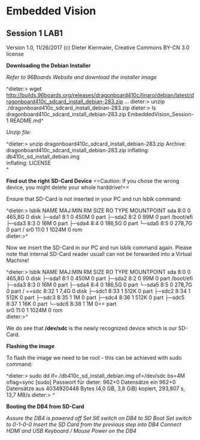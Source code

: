 # Embedded Vision
## Session 1 LAB1
Version 1.0, 11/26/2017
(c) Dieter Kiermaier, Creative Commons BY-CN 3.0 license

**Downloading the Debian Installer**

*Refer to 96Boards Website and download the installer image*

^dieter:> wget http://builds.96boards.org/releases/dragonboard410c/linaro/debian/latest/dragonboard410c_sdcard_install_debian-283.zip
…
dieter:> unzip ./dragonboard410c_sdcard_install_debian-283.zip
dieter:> ls
dragonboard410c_sdcard_install_debian-283.zip  EmbeddedVision_Session-1  README.md^

*Unzip file:*


^dieter:> unzip dragonboard410c_sdcard_install_debian-283.zip 
Archive:  dragonboard410c_sdcard_install_debian-283.zip
  inflating: db410c_sd_install_debian.img  
  inflating: LICENSE                 
^

**Find out the right SD-Card Device**
==Caution: If you chose the wrong device, you might delete your whole harddrive!==

Ensure that SD-Card is not inserted in your PC and run lsblk command:

^dieter:> lsblk
NAME   MAJ:MIN RM   SIZE RO TYPE MOUNTPOINT
sda      8:0    0 465,8G  0 disk 
├─sda1   8:1    0   450M  0 part 
├─sda2   8:2    0    99M  0 part /boot/efi
├─sda3   8:3    0    16M  0 part 
├─sda4   8:4    0 186,5G  0 part 
└─sda5   8:5    0 278,7G  0 part /
sr0     11:0    1  1024M  0 rom  
dieter:>^

Now we insert the SD-Card in our PC and run lsblk command again.
Please note that internal SD-Card reader usuall can not be forwarded into a Virtual Machine!

^dieter:> lsblk
NAME   MAJ:MIN RM   SIZE RO TYPE MOUNTPOINT
sda      8:0    0 465,8G  0 disk 
├─sda1   8:1    0   450M  0 part 
├─sda2   8:2    0    99M  0 part /boot/efi
├─sda3   8:3    0    16M  0 part 
├─sda4   8:4    0 186,5G  0 part 
└─sda5   8:5    0 278,7G  0 part /
==sdc      8:32   1   7,4G  0 disk 
├─sdc1   8:33   1   512K  0 part 
├─sdc2   8:34   1   512K  0 part 
├─sdc3   8:35   1     1M  0 part 
├─sdc4   8:36   1   512K  0 part 
├─sdc5   8:37   1    16K  0 part 
└─sdc6   8:38   1     1M  0== part                                                                                                                                                
sr0     11:0    1  1024M  0 rom                                                                                                                                                 
dieter:>^

We do see that **/dev/sdc** is the newly recognized device which is our SD-Card.

**Flashing the image**

To flash the image we need to be root - this can be achieved with sudo command:

^dieter:> sudo dd if=./db410c_sd_install_debian.img of=/dev/sdc bs=4M oflag=sync
[sudo] Passwort für dieter: 
962+0 Datensätze ein
962+0 Datensätze aus
4034920448 Bytes (4,0 GB, 3,8 GiB) kopiert, 293,807 s, 13,7 MB/s
dieter:>
^

**Booting the DB4 from SD-Card**

*Assure the DB4 is powered off
Set S6 switch on DB4 to SD Boot
Set switch to 0-1-0-0
Insert the SD Card from the previous step into DB4
Connect HDMI and USB Keyboard / Mouse
Power on the DB4*




